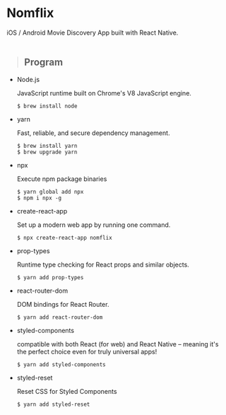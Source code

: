 # Nomflix

iOS / Android Movie Discovery App built with React Native.
<br></br>

> ## Program

- Node.js

  JavaScript runtime built on Chrome's V8 JavaScript engine.

  ```
  $ brew install node
  ```

- yarn

  Fast, reliable, and secure dependency management.

  ```
  $ brew install yarn
  $ brew upgrade yarn
  ```

- npx

  Execute npm package binaries

  ```
  $ yarn global add npx
  $ npm i npx -g
  ```

- create-react-app

  Set up a modern web app by running one command.

  ```
  $ npx create-react-app nomflix
  ```

- prop-types

  Runtime type checking for React props and similar objects.

  ```
  $ yarn add prop-types
  ```

- react-router-dom

  DOM bindings for React Router.

  ```
  $ yarn add react-router-dom
  ```

- styled-components

  compatible with both React (for web) and React Native – meaning it's the perfect choice even for truly universal apps!

  ```
  $ yarn add styled-components
  ```

- styled-reset

  Reset CSS for Styled Components

  ```
  $ yarn add styled-reset
  ```
